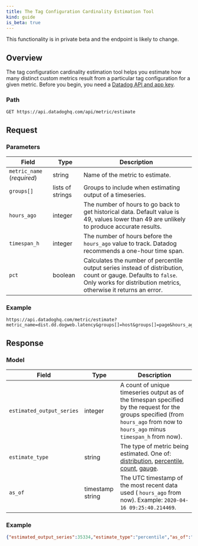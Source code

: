 ```yaml
---
title: The Tag Configuration Cardinality Estimation Tool
kind: guide
is_beta: true
---
```


<div class="alert alert-warning">This functionality is in private beta and the endpoint is likely to change.</div>

## Overview

The tag configuration cardinality estimation tool helps you estimate how many distinct custom metrics result from a particular tag configuration for a given metric. Before you begin, you need a [Datadog API and app key][1].

### Path

```
GET https://api.datadoghq.com/api/metric/estimate
```

## Request

### Parameters

| Field                     | Type             | Description                                                                                                                                                                         |
|---------------------------|------------------|-------------------------------------------------------------------------------------------------------------------------------------------------------------------------------------|
| `metric_name` (*required*) | string           | Name of the metric to estimate.                                                                                                                                                     |
| `groups[]`                | lists of strings | Groups to include when estimating output of a timeseries.                                                                                                                           |
| `hours_ago`               | integer          | The number of hours to go back to get historical data. Default value is 49, values lower than 49 are unlikely to produce accurate results.                                                                 |
| `timespan_h`              | integer          | The number of hours before the `hours_ago` value to track. Datadog recommends a one-hour time span.                                           |
| `pct`                     | boolean          | Calculates the number of percentile output series instead of distribution, count or gauge. Defaults to `false`. Only works for distribution metrics, otherwise it returns an error. |

### Example

```curl
https://api.datadoghq.com/metric/estimate?metric_name=dist.dd.dogweb.latency&groups[]=host&groups[]=page&hours_ago=120&pct=true
```

## Response

### Model

| Field                     | Type             | Description                                                                                                                                                                      |
|---------------------------|------------------|----------------------------------------------------------------------------------------------------------------------------------------------------------------------------------|
| `estimated_output_series` | integer          | A count of unique timeseries output as of the timespan specified by the request for the groups specified (from `hours_ago` from now to `hours_ago` minus `timespan_h` from now). |
| `estimate_type`           | string           | The type of metric being estimated. One of: [distribution][2], [percentile][3], [count][4], [gauge][5].                                                                                         |
| `as_of`                   | timestamp string | The UTC timestamp of the most recent data used ( `hours_ago` from now). Example: `2020-04-16 09:25:40.214469`.                                                              |

### Example

```json
{"estimated_output_series":35334,"estimate_type":"percentile","as_of":"2020-04-16 09:29:57.789176"}
```



[1]: /account_management/api-app-keys/
[2]: /developers/metrics/types/?tab=distribution#metric-types
[3]: /developers/metrics/types/?tab=distribution#calculation-of-percentile-aggregations
[4]: /developers/metrics/types/?tab=count#metric-types
[5]: /developers/metrics/types/?tab=gauge#metric-types
